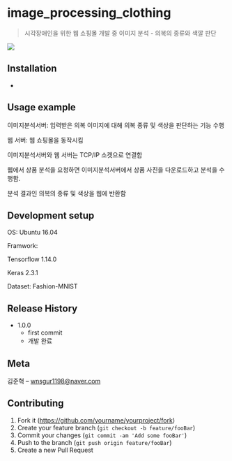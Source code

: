 # image_processing_clothing
> 시각장애인을 위한 웹 쇼핑몰 개발 중 이미지 분석 - 의복의 종류와 색깔 판단

![](readme-img/header.jpg)

## Installation

-

## Usage example

이미지분석서버: 입력받은 의복 이미지에 대해 의복 종류 및 색상을 판단하는 기능 수행

웹 서버: 웹 쇼핑몰을 동작시킴

이미지분석서버와 웹 서버는 TCP/IP 소켓으로 연결함

웹에서 상품 분석을 요청하면 이미지분석서버에서 상품 사진을 다운로드하고 분석을 수행함. 

분석 결과인 의복의 종류 및 색상을 웹에 반환함

## Development setup

OS: Ubuntu 16.04

Framwork: 

Tensorflow 1.14.0

Keras 2.3.1

Dataset: Fashion-MNIST

## Release History

* 1.0.0
    * first commit
    * 개발 완료

## Meta

김준혁 – wnsgur1198@naver.com

## Contributing

1. Fork it (<https://github.com/yourname/yourproject/fork>)
2. Create your feature branch (`git checkout -b feature/fooBar`)
3. Commit your changes (`git commit -am 'Add some fooBar'`)
4. Push to the branch (`git push origin feature/fooBar`)
5. Create a new Pull Request

<!-- Markdown link & img dfn's -->
